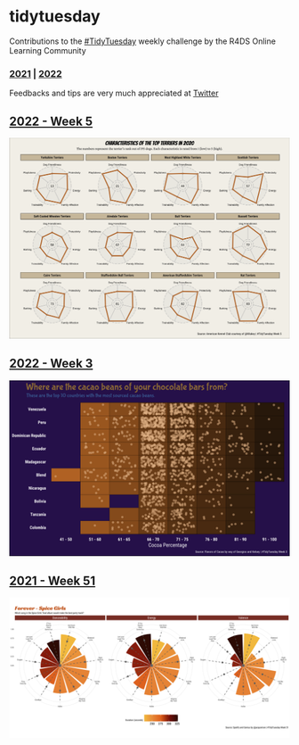 # tidytuesday

Contributions to the [#TidyTuesday](https://github.com/rfordatascience/tidytuesday) weekly challenge by the R4DS Online Learning Community

### [2021](https://github.com/mich440/tidytuesday/tree/main/2021) | [2022](https://github.com/mich440/tidytuesday/tree/main/2022)

Feedbacks and tips are very much appreciated at [Twitter](https://twitter.com/mich_440)

## [2022 - Week 5](https://github.com/mich440/tidytuesday/blob/main/2022/week-5/week-5.Rmd)
![dogsplot](https://github.com/mich440/tidytuesday/blob/main/2022/week-5/dog.png)

## [2022 - Week 3](https://github.com/mich440/tidytuesday/blob/main/2022/week-3/week-3.Rmd)
![chocolatesplot](https://github.com/mich440/tidytuesday/blob/main/2022/week-3/chocolate.png)

## [2021 - Week 51](https://github.com/mich440/tidytuesday/blob/main/2021/week-51/week-51.Rmd)
![spicegirlsplot](https://github.com/mich440/tidytuesday/blob/main/2021/week-51/spicegirls.png)
